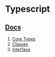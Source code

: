 # Typescript

## [Docs](https://www.typescriptlang.org/)

1. [Core Types](typescript/basics.md)
2. [Classes](typescript/classes.md)
3. [Interface](typescript/interface.md)
